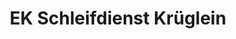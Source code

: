 ---
title: "EK Schleifdienst Krüglein"
url: /kronach/ek-schleifdienst-krueglein/
shop: Allgemein
---